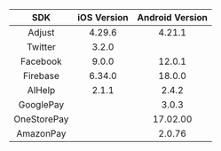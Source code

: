 
| SDK   |  iOS Version   | Android Version |
|  :----:  | :----:  | :----:  |
| Adjust  | 4.29.6 | 4.21.1  |
| Twitter  | 3.2.0 | |
| Facebook  | 9.0.0 | 12.0.1 |
| Firebase  | 6.34.0 | 18.0.0 |
| AIHelp  | 2.1.1 | 2.4.2 |
| GooglePay |   | 3.0.3 |
| OneStorePay |  | 17.02.00 |
| AmazonPay | | 2.0.76 |